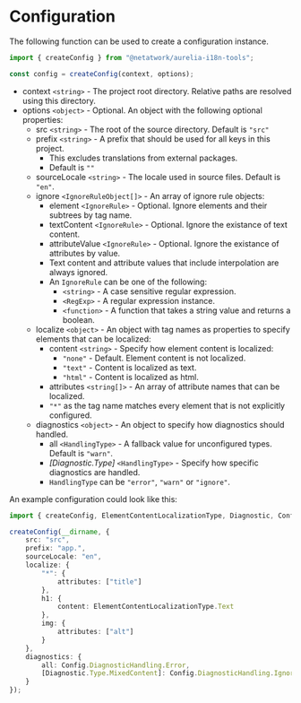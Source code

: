 # Configuration
The following function can be used to create a configuration instance.
```ts
import { createConfig } from "@netatwork/aurelia-i18n-tools";

const config = createConfig(context, options);
```
+ context `<string>` - The project root directory. Relative paths are resolved using this directory.
+ options `<object>` - Optional. An object with the following optional properties:
    + src `<string>` - The root of the source directory. Default is `"src"`
    + prefix `<string>` - A prefix that should be used for all keys in this project.
        + This excludes translations from external packages.
        + Default is `""`
    + sourceLocale `<string>` - The locale used in source files. Default is `"en"`.
    + ignore `<IgnoreRuleObject[]>` - An array of ignore rule objects:
        + element `<IgnoreRule>` - Optional. Ignore elements and their subtrees by tag name.
        + textContent `<IgnoreRule>` - Optional. Ignore the existance of text content.
        + attributeValue `<IgnoreRule>` - Optional. Ignore the existance of attributes by value.
        + Text content and attribute values that include interpolation are always ignored.
        + An `IgnoreRule` can be one of the following:
            + `<string>` - A case sensitive regular expression.
            + `<RegExp>` - A regular expression instance.
            + `<function>` - A function that takes a string value and returns a boolean.
    + localize `<object>` - An object with tag names as properties to specify elements that can be localized:
        + content `<string>` - Specify how element content is localized:
            + `"none"` - Default. Element content is not localized.
            + `"text"` - Content is localized as text.
            + `"html"` - Content is localized as html.
        + attributes `<string[]>` - An array of attribute names that can be localized.
        + `"*"` as the tag name matches every element that is not explicitly configured.
    + diagnostics `<object>` - An object to specify how diagnostics should handled.
        + all `<HandlingType>` - A fallback value for unconfigured types. Default is `"warn"`.
        + *[Diagnostic.Type]* `<HandlingType>` - Specify how specific diagnostics are handled.
        + `HandlingType` can be `"error"`, `"warn"` or `"ignore"`.

An example configuration could look like this:
```ts
import { createConfig, ElementContentLocalizationType, Diagnostic, Config } from "@netatwork/aurelia-i18n-tools";

createConfig(__dirname, {
    src: "src",
    prefix: "app.",
    sourceLocale: "en",
    localize: {
        "*": {
            attributes: ["title"]
        },
        h1: {
            content: ElementContentLocalizationType.Text
        },
        img: {
            attributes: ["alt"]
        }
    },
    diagnostics: {
        all: Config.DiagnosticHandling.Error,
        [Diagnostic.Type.MixedContent]: Config.DiagnosticHandling.Ignore
    }
});
```
